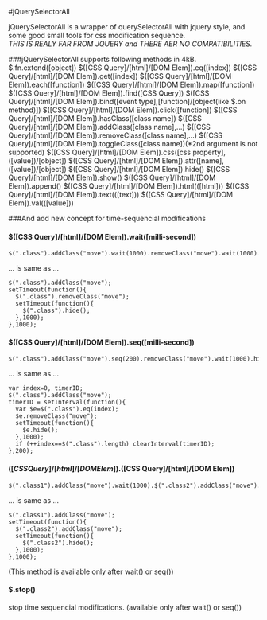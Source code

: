 #jQuerySelectorAll

jQuerySelectorAll is a wrapper of querySelectorAll with jquery style, and some good small tools for css modification sequence.  
*THIS IS REALY FAR FROM JQUERY and THERE AER NO COMPATIBILITIES.*

###jQuerySelectorAll supports following methods in 4kB.
    $.fn.extend([object])
    $([CSS Query]/[html]/[DOM Elem]).eq([index])
    $([CSS Query]/[html]/[DOM Elem]).get([index])
    $([CSS Query]/[html]/[DOM Elem]).each([function])
    $([CSS Query]/[html]/[DOM Elem]).map([function])
    $([CSS Query]/[html]/[DOM Elem]).find([CSS Query])
    $([CSS Query]/[html]/[DOM Elem]).bind([event type],[function]/[object(like $.on method)])
    $([CSS Query]/[html]/[DOM Elem]).click([function])
    $([CSS Query]/[html]/[DOM Elem]).hasClass([class name])
    $([CSS Query]/[html]/[DOM Elem]).addClass([class name],...)
    $([CSS Query]/[html]/[DOM Elem]).removeClass([class name],...)
    $([CSS Query]/[html]/[DOM Elem]).toggleClass([class name])(*2nd argument is not supported)
    $([CSS Query]/[html]/[DOM Elem]).css([css property],([value])/[object])
    $([CSS Query]/[html]/[DOM Elem]).attr([name],([value])/[object])
    $([CSS Query]/[html]/[DOM Elem]).hide()
    $([CSS Query]/[html]/[DOM Elem]).show()
    $([CSS Query]/[html]/[DOM Elem]).append()
    $([CSS Query]/[html]/[DOM Elem]).html(([html]))
    $([CSS Query]/[html]/[DOM Elem]).text(([text]))
    $([CSS Query]/[html]/[DOM Elem]).val(([value]))

###And add new concept for time-sequencial modifications
#### $([CSS Query]/[html]/[DOM Elem]).wait([milli-second])
    $(".class").addClass("move").wait(1000).removeClass("move").wait(1000).hide();
... is same as ...

    $(".class").addClass("move");
    setTimeout(function(){
      $(".class").removeClass("move");
      setTimeout(function(){
        $(".class").hide();
      },1000);
    },1000);
    
#### $([CSS Query]/[html]/[DOM Elem]).seq([milli-second])
    $(".class").addClass("move").seq(200).removeClass("move").wait(1000).hide();
... is same as ...

    var index=0, timerID;
    $(".class").addClass("move");
    timerID = setInterval(function(){
      var $e=$(".class").eq(index);
      $e.removeClass("move");
      setTimeout(function(){
        $e.hide();
      },1000);
      if (++index==$(".class").length) clearInterval(timerID);
    },200);

#### $([CSS Query]/[html]/[DOM Elem]).$([CSS Query]/[html]/[DOM Elem])
    $(".class1").addClass("move").wait(1000).$(".class2").addClass("move").wait(1000).hide();
... is same as ...

    $(".class1").addClass("move");
    setTimeout(function(){
      $(".class2").addClass("move");
      setTimeout(function(){
        $(".class2").hide();
      },1000);
    },1000);
    
(This method is available only after wait() or seq())

#### $.stop()
stop time sequencial modifications. (available only after wait() or seq())

